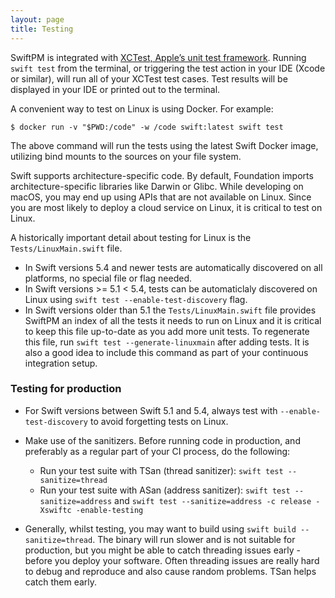```yaml
---
layout: page
title: Testing
--- 
```


SwiftPM is integrated with [XCTest, Apple’s unit test framework](https://developer.apple.com/documentation/xctest). Running `swift test` from the terminal, or triggering the test action in your IDE (Xcode or similar), will run all of your XCTest test cases. Test results will be displayed in your IDE or printed out to the terminal.

A convenient way to test on Linux is using Docker. For example:

`$ docker run -v "$PWD:/code" -w /code swift:latest swift test`

The above command will run the tests using the latest Swift Docker image, utilizing bind mounts to the sources on your file system.

Swift supports architecture-specific code. By default, Foundation imports architecture-specific libraries like Darwin or Glibc. While developing on macOS, you may end up using APIs that are not available on Linux. Since you are most likely to deploy a cloud service on Linux, it is critical to test on Linux.

A historically important detail about testing for Linux is the `Tests/LinuxMain.swift` file. 

- In Swift versions 5.4 and newer tests are automatically discovered on all platforms, no special file or flag needed.
- In Swift versions >= 5.1 < 5.4, tests can be automaticlaly discovered on Linux using `swift test --enable-test-discovery` flag.
- In Swift versions older than 5.1 the `Tests/LinuxMain.swift` file provides SwiftPM an index of all the tests it needs to run on Linux and it is critical to keep this file up-to-date as you add more unit tests. To regenerate this file, run `swift test --generate-linuxmain` after adding tests. It is also a good idea to include this command as part of your continuous integration setup.

### Testing for production

- For Swift versions between Swift 5.1 and 5.4, always test with `--enable-test-discovery` to avoid forgetting tests on Linux.

- Make use of the sanitizers. Before running code in production, and preferably as a regular part of your CI process, do the following:
    * Run your test suite with TSan (thread sanitizer): `swift test --sanitize=thread`
    * Run your test suite with ASan (address sanitizer): `swift test --sanitize=address` and `swift test --sanitize=address -c release -Xswiftc -enable-testing`

- Generally, whilst testing, you may want to build using `swift build --sanitize=thread`. The binary will run slower and is not suitable for production, but you might be able to catch threading issues early - before you deploy your software. Often threading issues are really hard to debug and reproduce and also cause random problems. TSan helps catch them early.
